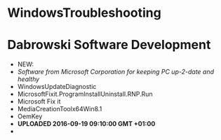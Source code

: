 
# WindowsTroubleshooting
 # Dabrowski Software Development

- NEW:
 - *Software from Microsoft Corporation for keeping PC up-2-date and healthy*
  - WindowsUpdateDiagnostic
  - MicrosoftFixit.ProgramInstallUninstall.RNP.Run
  - Microsoft Fix it
  - MediaCreationToolx64Win8.1
  - OemKey
 - <strong>UPLOADED 2016-09-19 09:10:00 GMT +01:00</strong>
 - 
